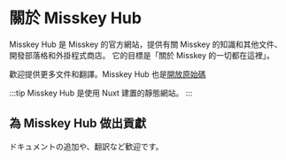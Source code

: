 # 關於 Misskey Hub

Misskey Hub 是 Misskey 的官方網站，提供有關 Misskey 的知識和其他文件、開發部落格和外掛程式商店。
它的目標是「關於 Misskey 的一切都在這裡」。

歡迎提供更多文件和翻譯。Misskey Hub 也是[開放原始碼](https://github.com/misskey-dev/misskey-hub)

:::tip
Misskey Hub 是使用 Nuxt 建置的靜態網站。
:::

## 為 Misskey Hub 做出貢獻

ドキュメントの追加や、翻訳など歓迎です。
